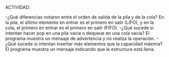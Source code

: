 ACTIVIDAD:


-¿Qué diferencias notaron entre el orden de salida de la pila y de la cola?
En la pila, el último elemento en entrar es el primero en salir (LIFO), y en la cola, el primero en entrar es el primero en salir (FIFO).
-¿Qué sucede si intentan hacer pop en una pila vacía o dequeue en una cola vacía?
El programa muestra un mensaje de advertencia y no realiza la operación.
-¿Qué sucede si intentan insertar más elementos que la capacidad máxima?
El programa muestra un mensaje indicando que la estructura está llena.  
